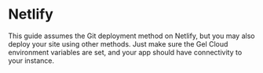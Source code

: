 # Netlify

This guide assumes the Git deployment method on Netlify, but you may also deploy your site using other methods. Just make sure the Gel Cloud environment variables are set, and your app should have connectivity to your instance.

